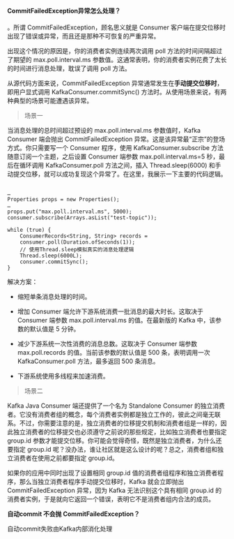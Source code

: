 #### CommitFailedException异常怎么处理？

。所谓 CommitFailedException，顾名思义就是 Consumer 客户端在提交位移时出现了错误或异常，而且还是那种不可恢复的严重异常。

出现这个情况的原因是，你的消费者实例连续两次调用 poll 方法的时间间隔超过了期望的 max.poll.interval.ms 参数值。这通常表明，你的消费者实例花费了太长的时间进行消息处理，耽误了调用 poll 方法。

从源代码方面来说，CommitFailedException 异常通常发生在**手动提交位移时**，即用户显式调用 KafkaConsumer.commitSync() 方法时。从使用场景来说，有两种典型的场景可能遭遇该异常。

> 场景一

当消息处理的总时间超过预设的 max.poll.interval.ms 参数值时，Kafka Consumer 端会抛出 CommitFailedException 异常。这是该异常最“正宗”的登场方式。你只需要写一个 Consumer 程序，使用 KafkaConsumer.subscribe 方法随意订阅一个主题，之后设置 Consumer 端参数 max.poll.interval.ms=5 秒，最后在循环调用 KafkaConsumer.poll 方法之间，插入 Thread.sleep(6000) 和手动提交位移，就可以成功复现这个异常了。在这里，我展示一下主要的代码逻辑。
```

…
Properties props = new Properties();
…
props.put("max.poll.interval.ms", 5000);
consumer.subscribe(Arrays.asList("test-topic"));

while (true) {
    ConsumerRecords<String, String> records =
    consumer.poll(Duration.ofSeconds(1));
    // 使用Thread.sleep模拟真实的消息处理逻辑
    Thread.sleep(6000L);
    consumer.commitSync();
}
```

解决方案：

- 缩短单条消息处理的时间。

- 增加 Consumer 端允许下游系统消费一批消息的最大时长。这取决于 Consumer 端参数 max.poll.interval.ms 的值。在最新版的 Kafka 中，该参数的默认值是 5 分钟。
- 减少下游系统一次性消费的消息总数。这取决于 Consumer 端参数 max.poll.records 的值。当前该参数的默认值是 500 条，表明调用一次 KafkaConsumer.poll 方法，最多返回 500 条消息。
- 下游系统使用多线程来加速消费。

> 场景二

Kafka Java Consumer 端还提供了一个名为 Standalone Consumer 的独立消费者。它没有消费者组的概念，每个消费者实例都是独立工作的，彼此之间毫无联系。不过，你需要注意的是，独立消费者的位移提交机制和消费者组是一样的，因此独立消费者的位移提交也必须遵守之前说的那些规定，比如独立消费者也要指定 group.id 参数才能提交位移。你可能会觉得奇怪，既然是独立消费者，为什么还要指定 group.id 呢？没办法，谁让社区就是这么设计的呢？总之，消费者组和独立消费者在使用之前都要指定 group.id。

如果你的应用中同时出现了设置相同 group.id 值的消费者组程序和独立消费者程序，那么当独立消费者程序手动提交位移时，Kafka 就会立即抛出 CommitFailedException 异常，因为 Kafka 无法识别这个具有相同 group.id 的消费者实例，于是就向它返回一个错误，表明它不是消费者组内合法的成员。

**自动commit 不会抛 CommitFailedException？**

自动commit失败由Kafka内部消化处理
